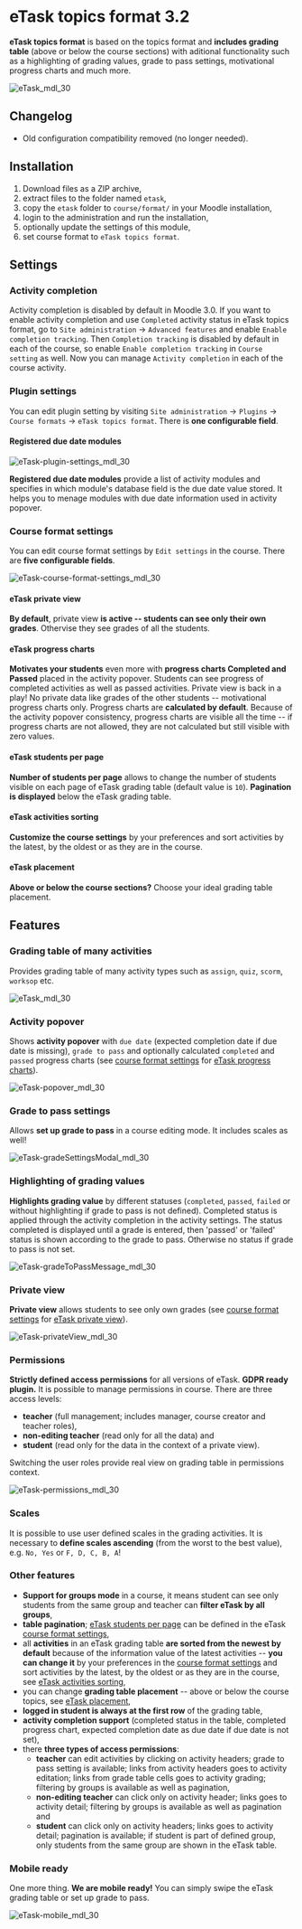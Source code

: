 # eTask topics format 3.2

**eTask topics format** is based on the topics format and **includes grading table** (above or below the course sections) with aditional functionality such as a highlighting of grading values, grade to pass settings, motivational progress charts and much more.

![eTask_mdl_30](https://bitbucket.org/repo/obeE8n/images/996844793-eTask_mdl_31.png)

## Changelog

- Old configuration compatibility removed (no longer needed).

## Installation

1. Download files as a ZIP archive,
2. extract files to the folder named `etask`,
3. copy the `etask` folder to `course/format/` in your Moodle installation,
4. login to the administration and run the installation,
5. optionally update the settings of this module,
6. set course format to `eTask topics format`.

## Settings

### Activity completion

Activity completion is disabled by default in Moodle 3.0. If you want to enable activity completion and use `Completed` activity status in eTask topics format, go to `Site administration` -> `Advanced features` and enable `Enable completion tracking`. Then `Completion tracking` is disabled by default in each of the course, so enable `Enable completion tracking` in `Course setting` as well. Now you can manage `Activity completion` in each of the course activity.

### Plugin settings

You can edit plugin setting by visiting `Site administration` -> `Plugins` -> `Course formats` -> `eTask topics format`. There is **one configurable field**.

#### Registered due date modules

![eTask-plugin-settings_mdl_30](https://bitbucket.org/repo/obeE8n/images/886320990-eTask-pluginSettings_mdl_31.png)

**Registered due date modules** provide a list of activity modules and specifies in which module's database field is the due date value stored. It helps you to menage modules with due date information used in activity popover.

### Course format settings

You can edit course format settings by `Edit settings` in the course. There are **five configurable fields**.

![eTask-course-format-settings_mdl_30](https://bitbucket.org/repo/obeE8n/images/1383599175-eTask-courseFormatSettings_mdl_31.png)

#### eTask private view

**By default**, private view **is active -- students can see only their own grades**. Othervise they see grades of all the students.

#### eTask progress charts 

**Motivates your students** even more with **progress charts Completed and Passed** placed in the activity popover. Students can see progress of completed activities as well as passed activities. Private view is back in a play! No private data like grades of the other students -- motivational progress charts only. Progress charts are **calculated by default**. Because of the activity popover consistency, progress charts are visible all the time -- if progress charts are not allowed, they are not calculated but still visible with zero values.

#### eTask students per page

**Number of students per page** allows to change the number of students visible on each page of eTask grading table (default value is `10`). **Pagination is displayed** below the eTask grading table.

#### eTask activities sorting

**Customize the course settings** by your preferences and sort activities by the latest, by the oldest or as they are in the course.

#### eTask placement

**Above or below the course sections?** Choose your ideal grading table placement.

## Features

### Grading table of many activities

Provides grading table of many activity types such as `assign`, `quiz`, `scorm`, `worksop` etc.

![eTask_mdl_30](https://bitbucket.org/repo/obeE8n/images/996844793-eTask_mdl_31.png)

### Activity popover

Shows **activity popover** with `due date` (expected completion date if due date is missing), `grade to pass` and optionally calculated `completed` and `passed` progress charts (see [course format settings](#markdown-header-course-format-settings) for [eTask progress charts](#markdown-header-etask-progress-charts)).

![eTask-popover_mdl_30](https://bitbucket.org/repo/obeE8n/images/2804393192-eTask-popover_mdl_31.png)

### Grade to pass settings

Allows **set up grade to pass** in a course editing mode. It includes scales as well!

![eTask-gradeSettingsModal_mdl_30](https://bitbucket.org/repo/obeE8n/images/1917921523-eTask-gradeSettingsModal_mdl_31.png)

### Highlighting of grading values

**Highlights grading value** by different statuses (`completed`, `passed`, `failed` or without highlighting if grade to pass is not defined). Completed status is applied through the activity completion in the activity settings. The status completed is displayed until a grade is entered, then 'passed' or 'failed' status is shown according to the grade to pass. Otherwise no status if grade to pass is not set.

![eTask-gradeToPassMessage_mdl_30](https://bitbucket.org/repo/obeE8n/images/3193384729-eTask-gradeToPassMessage_mdl_31.png)

### Private view

**Private view** allows students to see only own grades (see [course format settings](#markdown-header-course-format-settings) for [eTask private view](#markdown-header-etask-private-view)).

![eTask-privateView_mdl_30](https://bitbucket.org/repo/obeE8n/images/1656299060-eTask-privateView_mdl_31.png)

### Permissions

**Strictly defined access permissions** for all versions of eTask. **GDPR ready plugin.** It is possible to manage permissions in course. There are three access levels:

- **teacher** (full management; includes manager, course creator and teacher roles),
- **non-editing teacher** (read only for all the data) and
- **student** (read only for the data in the context of a private view).

Switching the user roles provide real view on grading table in permissions context.

![eTask-permissions_mdl_30](https://bitbucket.org/repo/obeE8n/images/745818416-eTask-permissions_mdl_31.png)

### Scales

It is possible to use user defined scales in the grading activities. It is necessary to **define scales ascending** (from the worst to the best value), e.g. `No, Yes` or `F, D, C, B, A`!

### Other features

- **Support for groups mode** in a course, it means student can see only students from the same group and teacher can **filter eTask by all groups**,
- **table pagination**; [eTask students per page](#markdown-header-etask-students-per-page) can be defined in the eTask [course format settings](#markdown-header-course-format-settings),
- all **activities** in an eTask grading table **are sorted from the newest by default** because of the information value of the latest activities -- **you can change it** by your preferences in the [course format settings](#markdown-header-course-format-settings) and sort activities by the latest, by the oldest or as they are in the course, see [eTask activities sorting](#markdown-header-etask-activities-sorting),
- you can change **grading table placement** -- above or below the course topics, see [eTask placement](#markdown-header-etask-placement),
- **logged in student is always at the first row** of the grading table,
- **activity completion support** (completed status in the table, completed progress chart, expected completion date as due date if due date is not set),
- there **three types of access permissions**:
    - **teacher** can edit activities by clicking on activity headers; grade to pass setting is available; links from activity headers goes to activity editation; links from grade table cells goes to activity grading; filtering by groups is available as well as pagination,
    - **non-editing teacher** can click only on activity header; links goes to activity detail; filtering by groups is available as well as pagination and
    - **student** can click only on activity headers; links goes to activity detail; pagination is available; if student is part of defined group, only students from the same group are shown in the eTask table.

### Mobile ready

One more thing. **We are mobile ready!** You can simply swipe the eTask grading table or set up grade to pass.

![eTask-mobile_mdl_30](https://bitbucket.org/repo/obeE8n/images/498538397-eTask-mobile_mdl_31.png)
